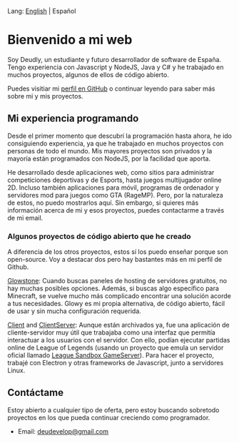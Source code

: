 Lang: [English](Deudly.github.io/) | Español

# Bienvenido a mi web
Soy Deudly, un estudiante y futuro desarrollador de software de España. Tengo experiencia con Javascript y NodeJS, Java y C# y he trabajado en muchos proyectos, algunos de ellos de código abierto.

Puedes visitiar mi [perfil en GitHub](https://github.com/Deudly) o continuar leyendo para saber más sobre mi y mis proyectos.

## Mi experiencia programando

Desde el primer momento que descubrí la programación hasta ahora,  he ido consiguiendo experiencia, ya que he trabajado en muchos proyectos con personas de todo el mundo. Mis mayores proyectos son privados y la mayoría están programados con NodeJS, por la facilidad que aporta.

He desarrollado desde aplicaciones web, como sitios para administrar competiciones deportivas y de Esports, hasta juegos multijugador online 2D. Incluso también aplicaciones para móvil, programas de ordenador y servidores mod para juegos como GTA (RageMP). Pero, por la naturaleza de estos, no puedo mostrarlos aquí. Sin embargo, si quieres más información acerca de mi y esos proyectos, puedes contactarme a través de mi email.

### Algunos proyectos de código abierto que he creado

A diferencia de los otros proyectos, estos sí los puedo enseñar porque son open-source. Voy a destacar dos pero hay bastantes más en mi perfil de Github.

[Glowstone](https://github.com/GlowstoneHosting/Glowstone): Cuando buscas paneles de hosting de servidores gratuitos, no hay muchas posibles opciones. Además, si buscas algo específico para Minecraft, se vuelve mucho más complicado encontrar una solución acorde a tus necesidades. Glowy es mi propia alternativa, de código abierto, fácil de usar y sin mucha configuración requerida.

[Client](https://github.com/Deudly/Client) and [ClientServer](https://github.com/Deudly/ClientServer): Aunque están archivados ya, fue una aplicación de cliente-servidor muy útil que trabajaba como una interfaz que permitía interactuar a los usuarios con el servidor. Con ello, podían ejecutar partidas online de League of Legends (usando un proyecto que emula un servidor oficial llamado [League Sandbox GameServer](https://github.com/LeagueSandbox/GameServer)). Para hacer el proyecto, trabajé con Electron y otras frameworks de Javascript, junto a servidores Linux.

## Contáctame

Estoy abierto a cualquier tipo de oferta, pero estoy buscando sobretodo proyectos en los que pueda continuar creciendo como programador.
- Email: deudevelop@gmail.com
